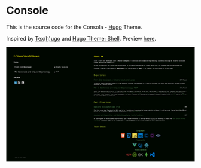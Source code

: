 # Console

This is the source code for the Consola - [Hugo](https://gohugo.io/) Theme. 

Inspired by [Tex(h)ugo](https://github.com/antonioalmeida/texugo-theme) and [Hugo Theme: Shell](https://github.com/Yukuro/hugo-theme-shell).
Preview [here](https://thenunogomes.github.io/).

<img src="static/docs/consola-preview.png" width="720" />